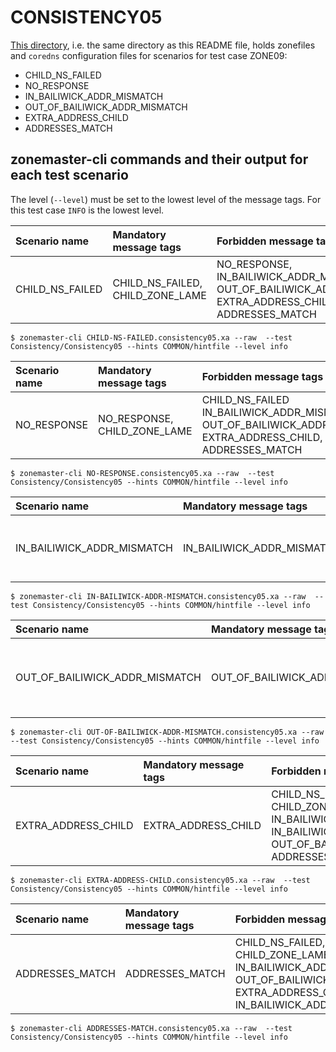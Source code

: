 # CONSISTENCY05

[This directory](.), i.e. the same directory as this README file, holds
zonefiles and `coredns` configuration files for scenarios for test case ZONE09:

* CHILD_NS_FAILED
* NO_RESPONSE
* IN_BAILIWICK_ADDR_MISMATCH
* OUT_OF_BAILIWICK_ADDR_MISMATCH
* EXTRA_ADDRESS_CHILD
* ADDRESSES_MATCH

## zonemaster-cli commands and their output for each test scenario

The level (`--level`) must be set to the lowest level of the message tags. For
this test case `INFO` is the lowest level.

Scenario name         | Mandatory message tags                            | Forbidden message tags
:---------------------|:--------------------------------------------------|:-------------------------------------------
CHILD_NS_FAILED  | CHILD_NS_FAILED, CHILD_ZONE_LAME                          | NO_RESPONSE, IN_BAILIWICK_ADDR_MISMATCH, OUT_OF_BAILIWICK_ADDR_MISMATCH, EXTRA_ADDRESS_CHILD, ADDRESSES_MATCH
```
$ zonemaster-cli CHILD-NS-FAILED.consistency05.xa --raw  --test Consistency/Consistency05 --hints COMMON/hintfile --level info
```

Scenario name         | Mandatory message tags                            | Forbidden message tags
:---------------------|:--------------------------------------------------|:-------------------------------------------
NO_RESPONSE  | NO_RESPONSE, CHILD_ZONE_LAME                          | CHILD_NS_FAILED IN_BAILIWICK_ADDR_MISMATCH, OUT_OF_BAILIWICK_ADDR_MISMATCH, EXTRA_ADDRESS_CHILD, ADDRESSES_MATCH
```
$ zonemaster-cli NO-RESPONSE.consistency05.xa --raw  --test Consistency/Consistency05 --hints COMMON/hintfile --level info
```

Scenario name         | Mandatory message tags                            | Forbidden message tags
:---------------------|:--------------------------------------------------|:-------------------------------------------
IN_BAILIWICK_ADDR_MISMATCH  | IN_BAILIWICK_ADDR_MISMATCH                          | CHILD_NS_FAILED, CHILD_ZONE_LAME, NO_RESPONSE, OUT_OF_BAILIWICK_ADDR_MISMATCH, EXTRA_ADDRESS_CHILD, ADDRESSES_MATCH
```
$ zonemaster-cli IN-BAILIWICK-ADDR-MISMATCH.consistency05.xa --raw  --test Consistency/Consistency05 --hints COMMON/hintfile --level info
```

Scenario name         | Mandatory message tags                            | Forbidden message tags
:---------------------|:--------------------------------------------------|:-------------------------------------------
OUT_OF_BAILIWICK_ADDR_MISMATCH  | OUT_OF_BAILIWICK_ADDR_MISMATCH                          | CHILD_NS_FAILED, CHILD_ZONE_LAME, NO_RESPONSE, IN_BAILIWICK_ADDR_MISMATCH, EXTRA_ADDRESS_CHILD, ADDRESSES_MATCH
```
$ zonemaster-cli OUT-OF-BAILIWICK-ADDR-MISMATCH.consistency05.xa --raw  --test Consistency/Consistency05 --hints COMMON/hintfile --level info
```

Scenario name         | Mandatory message tags                            | Forbidden message tags
:---------------------|:--------------------------------------------------|:-------------------------------------------
EXTRA_ADDRESS_CHILD  | EXTRA_ADDRESS_CHILD                           | CHILD_NS_FAILED, CHILD_ZONE_LAME, NO_RESPONSE, IN_BAILIWICK_ADDR_MISMATCH, IN_BAILIWICK_ADDR_MISMATCH, OUT_OF_BAILIWICK_ADDR_MISMATCH, ADDRESSES_MATCH
```
$ zonemaster-cli EXTRA-ADDRESS-CHILD.consistency05.xa --raw  --test Consistency/Consistency05 --hints COMMON/hintfile --level info
```
Scenario name         | Mandatory message tags                            | Forbidden message tags
:---------------------|:--------------------------------------------------|:-------------------------------------------
ADDRESSES_MATCH  | ADDRESSES_MATCH                          | CHILD_NS_FAILED, CHILD_ZONE_LAME, NO_RESPONSE, IN_BAILIWICK_ADDR_MISMATCH, OUT_OF_BAILIWICK_ADDR_MISMATCH, EXTRA_ADDRESS_CHILD, IN_BAILIWICK_ADDR_MISMATCH
```
$ zonemaster-cli ADDRESSES-MATCH.consistency05.xa --raw  --test Consistency/Consistency05 --hints COMMON/hintfile --level info
```
